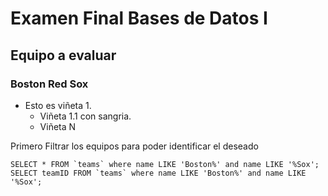 # Examen Final Bases de Datos I

## Equipo a evaluar

### Boston Red Sox

- Esto es viñeta 1.
  - Viñeta 1.1 con sangria.
  - Viñeta N  

Primero Filtrar los equipos para poder identificar el deseado

```
SELECT * FROM `teams` where name LIKE 'Boston%' and name LIKE '%Sox';
SELECT teamID FROM `teams` where name LIKE 'Boston%' and name LIKE '%Sox';
```
